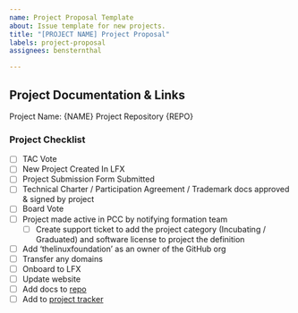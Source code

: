 ```yaml
---
name: Project Proposal Template
about: Issue template for new projects.
title: "[PROJECT NAME] Project Proposal"
labels: project-proposal
assignees: bensternthal

---
```


## Project Documentation & Links

Project Name: {NAME}
Project Repository {REPO}

### Project Checklist

- [ ] TAC Vote 
- [ ] New Project Created In LFX
- [ ] Project Submission Form Submitted 
- [ ] Technical Charter / Participation Agreement / Trademark docs approved & signed by project
- [ ] Board Vote
- [ ] Project made active in PCC by notifying formation team
  - [ ] Create support ticket to add the project category (Incubating / Graduated) and software license to project the definition
- [ ] Add ‘thelinuxfoundation’ as an owner of the GitHub org
- [ ] Transfer any domains
- [ ] Onboard to LFX
- [ ] Update website
- [ ] Add docs to [repo](https://github.com/confidential-computing/governance/tree/main/Projects)
- [ ] Add to [project tracker](https://docs.google.com/spreadsheets/d/1crFOI5KRiYwZpurHuXdN7NnNVjCVddg2GKhVD72STIY/edit#gid=0)
